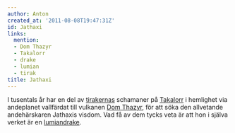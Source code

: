 ```yaml
---
author: Anton
created_at: '2011-08-08T19:47:31Z'
id: Jathaxi
links:
  mention:
  - Dom Thazyr
  - Takalorr
  - drake
  - lumian
  - tirak
title: Jathaxi
---
```


I tusentals år har en del av [tirakernas] schamaner på [Takalorr] i hemlighet via andeplanet
vallfärdat till vulkanen [Dom Thazyr], för att söka den allvetande andehärskaren Jathaxis visdom.
Vad få av dem tycks veta är att hon i själva verket är en [lumian][][drake].

  [tirakernas]: tirak
  [Takalorr]: Takalorr
  [Dom Thazyr]: Dom_Thazyr
  [lumian]: lumian
  [drake]: drake
